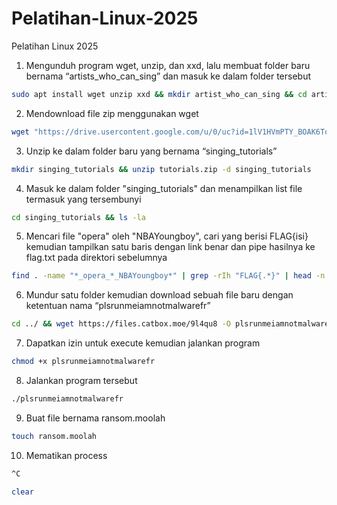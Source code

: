 # Pelatihan-Linux-2025
Pelatihan Linux 2025

1. Mengunduh program wget, unzip, dan xxd, lalu membuat folder baru bernama “artists_who_can_sing” dan masuk ke dalam folder tersebut
```bash
sudo apt install wget unzip xxd && mkdir artist_who_can_sing && cd artist_who_can_sing
```
2. Mendownload file zip menggunakan wget
```bash
wget "https://drive.usercontent.google.com/u/0/uc?id=1lV1HVmPTY_BOAK6ToXymRu7V5eVfR0ut&export=download" -O tutorials.zip
```
3. Unzip ke dalam folder baru yang bernama “singing_tutorials”
```bash
mkdir singing_tutorials && unzip tutorials.zip -d singing_tutorials
```
4. Masuk ke dalam folder "singing_tutorials" dan menampilkan list file termasuk yang tersembunyi
```bash
cd singing_tutorials && ls -la
```
5. Mencari file "opera" oleh "NBAYoungboy", cari yang berisi FLAG{isi} kemudian tampilkan satu baris dengan link benar dan pipe hasilnya ke flag.txt pada direktori sebelumnya
```bash
find . -name "*_opera_*_NBAYoungboy*" | grep -rIh "FLAG{.*}" | head -n 1 > ../flag.txt
```
6. Mundur satu folder kemudian download sebuah file baru dengan ketentuan nama “plsrunmeiamnotmalwarefr”
```bash
cd ../ && wget https://files.catbox.moe/9l4qu8 -O plsrunmeiamnotmalwarefr
```
7. Dapatkan izin untuk execute kemudian jalankan program
```bash
chmod +x plsrunmeiamnotmalwarefr
```
8. Jalankan program tersebut
```bash
./plsrunmeiamnotmalwarefr
```
9. Buat file bernama ransom.moolah
```bash
touch ransom.moolah
```
10. Mematikan process
```bash
^C
```
```bash
clear
```
